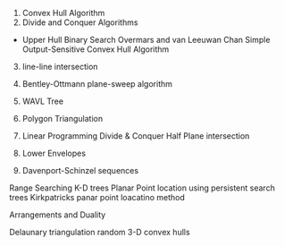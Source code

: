 1. Convex Hull Algorithm 
2. Divide and Conquer Algorithms 
* Upper Hull Binary Search 
	Overmars and van Leeuwan
	Chan Simple Output-Sensitive Convex Hull Algorithm
3. line-line intersection
4. Bentley-Ottmann plane-sweep algorithm
5. WAVL Tree
6. Polygon Triangulation
7. Linear Programming
	Divide & Conquer Half Plane intersection 
 
8. Lower Envelopes
10. Davenport-Schinzel sequences


Range Searching
K-D trees 
Planar Point location using persistent search trees
Kirkpatricks panar point loacatino method

Arrangements and Duality

Delaunary triangulation
random 
3-D convex hulls

